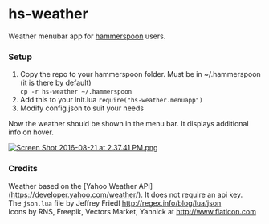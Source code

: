 # hs-weather

Weather menubar app for [hammerspoon](http://www.hammerspoon.org) users.

### Setup

1. Copy the repo to your hammerspoon folder. Must be in ~/.hammerspoon (it is there by default)  
```cp -r hs-weather ~/.hammerspoon```
2. Add this to your init.lua ```require("hs-weather.menuapp")```
3. Modify config.json to suit your needs  

Now the weather should be shown in the menu bar. It displays additional info on hover.

[![Screen Shot 2016-08-21 at 2.37.41 PM.png](https://s10.postimg.org/e9djfzq6x/Screen_Shot_2016_08_21_at_2_37_41_PM.png)](https://postimg.org/image/rdj3soi8l/)

### Credits

Weather based on the [Yahoo Weather API] (https://developer.yahoo.com/weather/). It does not require an api key.  
The ```json.lua``` file by Jeffrey Friedl http://regex.info/blog/lua/json  
Icons by RNS, Freepik, Vectors Market, Yannick at http://www.flaticon.com
